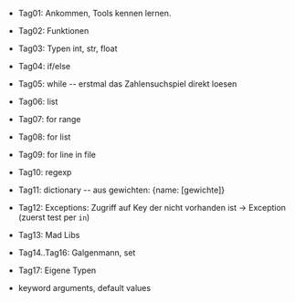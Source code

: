 

- Tag01: Ankommen, Tools kennen lernen.
- Tag02: Funktionen
- Tag03: Typen int, str, float
- Tag04: if/else
- Tag05: while -- erstmal das Zahlensuchspiel direkt loesen
- Tag06: list
- Tag07: for range
- Tag08: for list
- Tag09: for line in file
- Tag10: regexp
- Tag11: dictionary -- aus gewichten: {name: [gewichte]}
- Tag12: Exceptions: Zugriff auf Key der nicht vorhanden ist -> Exception (zuerst test per `in`)
- Tag13: Mad Libs
- Tag14..Tag16: Galgenmann, set
- Tag17: Eigene Typen


- keyword arguments, default values
